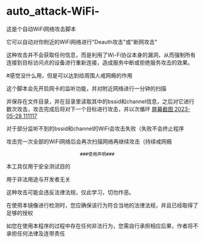 # auto_attack-WiFi-

这是个自动WiFi网络攻击脚本

它可以自动对你附近的WiFi网络进行"Deauth攻击"或"断网攻击"

这种攻击并不会获取任何信息，而是利用了Wi-Fi协议本身的漏洞，从而强制所有连接到目标访问点的设备进行重新连接，造成服务中断或拒绝服务攻击的效果。

#感觉没什么用，但是可以达到给周围人戒网瘾的作用

这个脚本会先开启网卡的监听功能，并对附近网络进行一分钟的扫描

并保存在文件目录，并在目录里读取其中的bssid和channel信息，之后对它进行数次攻击，攻击完成后将对下一个目标进行攻击，并以次循环
[屏幕截图 2023-05-28 111117](https://github.com/hezhenyuqwq/auto_attack-WiFi-/assets/91007437/39047d12-bc80-4503-9238-e1c20aab3d33)

对于部分监听不到的bssid和channel的WiFi会攻击失败（失败不会终止程序

攻击完一次全部的WiFi网络后会再次扫描网络再继续攻击（持续戒网瘾

                               ###使用声明###

本工具仅用于安全测试目的

用于非法用途与开发者无关

这种攻击可能会违反法律法规，仅此学习，切勿作恶。

在使用本镜像进行检测时，您应确保该行为符合当地的法律法规，并且已经取得了足够的授权

如您在使用本程序的过程中存在任何非法行为，您需自行承担相应后果，作者将不承担任何法律及连带责任

